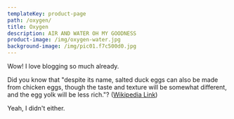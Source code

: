 ```yaml
---
templateKey: product-page
path: /oxygen/
title: Oxygen
description: AIR AND WATER OH MY GOODNESS
product-image: /img/oxygen-water.jpg
background-image: /img/pic01.f7c500d0.jpg
---
```


Wow! I love blogging so much already.

Did you know that "despite its name, salted duck eggs can also be made from chicken eggs, though the taste and texture will be somewhat different, and the egg yolk will be less rich."? ([Wikipedia Link](http://en.wikipedia.org/wiki/Salted_duck_egg))

Yeah, I didn't either.

